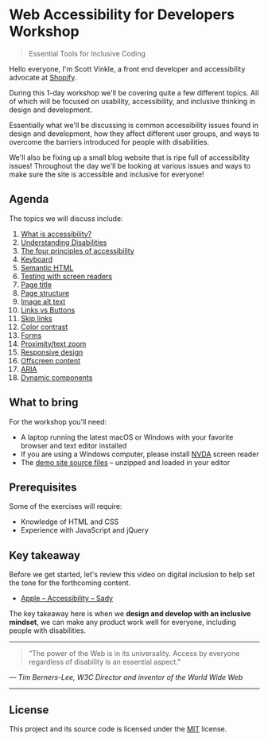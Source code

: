 # Web Accessibility for Developers Workshop

> Essential Tools for Inclusive Coding

Hello everyone, I'm Scott Vinkle, a front end developer and accessibility advocate at [Shopify](https://shopify.com/).

During this 1-day workshop we'll be covering quite a few different topics. All of which will be focused on usability, accessibility, and inclusive thinking in design and development.

Essentially what we'll be discussing is common accessibility issues found in design and development, how they affect different user groups, and ways to overcome the barriers introduced for people with disabilities.

We'll also be fixing up a small blog website that is ripe full of accessibility issues! Throughout the day we'll be looking at various issues and ways to make sure the site is accessible and inclusive for everyone!

## Agenda

The topics we will discuss include:

1. [What is accessibility?](notes/01-what-is-accessibility.md)
2. [Understanding Disabilities](notes/02-understanding-disabilities.md)
3. [The four principles of accessibility](notes/03-the-four-principles-of-accessibility.md)
4. [Keyboard](notes/04-keyboard.md)
5. [Semantic HTML](notes/05-semantic-html.md)
6. [Testing with screen readers](notes/06-testing-with-screen-readers.md)
7. [Page title](notes/07-page-title.md)
8. [Page structure](notes/08-page-structure.md)
9. [Image alt text](notes/09-image-alt-text.md)
10. [Links vs Buttons](notes/10-links-vs-buttons.md)
11. [Skip links](notes/11-skip-links.md)
12. [Color contrast](notes/12-color-contrast.md)
13. [Forms](notes/13-forms.md)
14. [Proximity/text zoom](notes/14-proximity-text-zoom.md)
15. [Responsive design](notes/15-responsive-design.md)
16. [Offscreen content](notes/16-offscreen-content.md)
17. [ARIA](notes/17-aria.md)
18. [Dynamic components](notes/18-dynamic-components.md)

## What to bring

For the workshop you'll need:

- A laptop running the latest macOS or Windows with your favorite browser and text editor installed
- If you are using a Windows computer, please install [NVDA](https://www.nvaccess.org/download/) screen reader
- The [demo site source files](https://github.com/svinkle/web-accessibility-for-developers-workshop/releases/download/v1.0/demo-site.zip) – unzipped and loaded in your editor

## Prerequisites

Some of the exercises will require:

- Knowledge of HTML and CSS
- Experience with JavaScript and jQuery

## Key takeaway

Before we get started, let's review this video on digital inclusion to help set the tone for the forthcoming content.

- [Apple – Accessibility – Sady](https://youtu.be/XB4cjbYywqg)

The key takeaway here is when we **design and develop with an inclusive mindset**, we can make any product work well for everyone, including people with disabilities.

---

> “The power of the Web is in its universality. Access by everyone regardless of disability is an essential aspect.”

_— Tim Berners-Lee, W3C Director and inventor of the World Wide Web_

---

## License

This project and its source code is licensed under the [MIT](LICENSE.txt) license.
